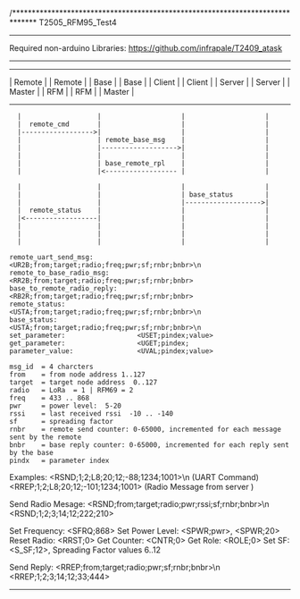 /******************************************************************************
T2505_RFM95_Test4
*******************************************************************************

Required non-arduino Libraries:
  https://github.com/infrapale/T2409_atask

*******************************************************************************



-------------       --------------       --------------       --------------
| Remote    |       |  Remote    |       |  Base      |       |  Base      |
| Client    |       |  Client    |       |  Server    |       |  Server    |
| Master    |       |  RFM       |       |  RFM       |       |  Master    |
-------------       --------------       --------------       --------------
      |                   |                    |                    |
      |  remote_cmd       |                    |                    |
      |------------------>|                    |                    |
      |                   | remote_base_msg    |                    |
      |                   |------------------->|                    |
      |                   |                    |                    |
      |                   | base_remote_rpl    |                    |
      |                   |<------------------ |                    |
      
      |                   |                    |                    |
      |                   |                    | base_status        |
      |                   |                    |------------------->|
      |  remote_status    |                    |                    |
      |<------------------|                    |                    |
      |                   |                    |                    |
      |                   |                    |                    |
      |                   |                    |                    |

    remote_uart_send_msg:           <UR2B;from;target;radio;freq;pwr;sf;rnbr;bnbr>\n
    remote_to_base_radio_msg:       <RR2B;from;target;radio;freq;pwr;sf;rnbr;bnbr>
    base_to_remote_radio_reply:     <RB2R;from;target;radio;freq;pwr;sf;rnbr;bnbr>
    remote_status:                  <USTA;from;target;radio;freq;pwr;sf;rnbr;bnbr>\n
    base_status:                    <USTA;from;target;radio;freq;pwr;sf;rnbr;bnbr>\n
    set_parameter:                  <USET;pindex;value>
    get_parameter:                  <UGET;pindex;
    parameter_value:                <UVAL;pindex;value>
    
    msg_id  = 4 charcters
    from    = from node address 1..127
    target  = target node address  0..127
    radio   = LoRa  = 1 | RFM69 = 2
    freq    = 433 .. 868
    pwr     = power level:  5-20
    rssi    = last received rssi  -10 .. -140
    sf      = spreading factor
    rnbr    = remote send counter: 0-65000, incremented for each message sent by the remote
    bnbr    = base reply counter: 0-65000, incremented for each reply sent by the base
    pindx   = parameter index

  Examples:
    <RSND;1;2;L8;20;12;-88;1234;1001>\n   (UART Command)
    <RREP;1;2;L8;20;12;-101;1234;1001>     (Radio Message from server )

Send Radio Mesage:
<RSND;from;target;radio;pwr;rssi;sf;rnbr;bnbr>\n
<RSND;1;2;3;14;12;222;210>

Set Frequency:    <SFRQ;868>
Set Power Level:  <SPWR;pwr>, <SPWR;20>
Reset Radio:      <RRST;0>
Get Counter:      <CNTR;0>
Get Role:         <ROLE;0>
Set SF:           <S_SF;12>,  Spreading Factor values 6..12
    
Send Reply:
<RREP;from;target;radio;pwr;sf;rnbr;bnbr>\n
<RREP;1;2;3;14;12;33;444>





*******************************************************************************